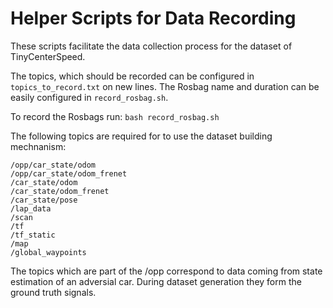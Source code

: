 # Helper Scripts for Data Recording

These scripts facilitate the data collection process for the dataset of TinyCenterSpeed.

The topics, which should be recorded can be configured in `topics_to_record.txt` on new lines.
The Rosbag name and duration can be easily configured in `record_rosbag.sh`.

To record the Rosbags run: `bash record_rosbag.sh`


The following topics are required for to use the dataset building mechnanism:
```
/opp/car_state/odom
/opp/car_state/odom_frenet
/car_state/odom
/car_state/odom_frenet
/car_state/pose
/lap_data
/scan
/tf
/tf_static
/map
/global_waypoints
```
The topics which are part of the /opp correspond to data coming from state estimation of an adversial car.
During dataset generation they form the ground truth signals.
